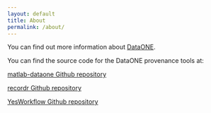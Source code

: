 ```yaml
---
layout: default
title: About
permalink: /about/
---
```


You can find out more information about [DataONE](https://www.dataone.org).

You can find the source code for the DataONE provenance tools at:

[matlab-dataone Github repository](https://github.com/DataONEorg/matlab-dataone)

[recordr Github repository](https://github.com/NCEAS/recordr)

[YesWorkflow Github repository](https://github.com/yesworkflow-org/yw-prototypes)
